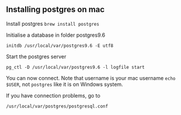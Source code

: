 ## Installing postgres on mac

Install postgres
```brew install postgres```

Initialise a database in folder postgres9.6
```
initdb /usr/local/var/postgres9.6 -E utf8
```

Start the postgres server
```
pg_ctl -D /usr/local/var/postgres9.6 -l logfile start
```

You can now connect. Note that username is your mac username `echo $USER`, not `postgres` like it is on Windows system.

If you have connection problems, go to 
```
/usr/local/var/postgres/postgresql.conf
```
